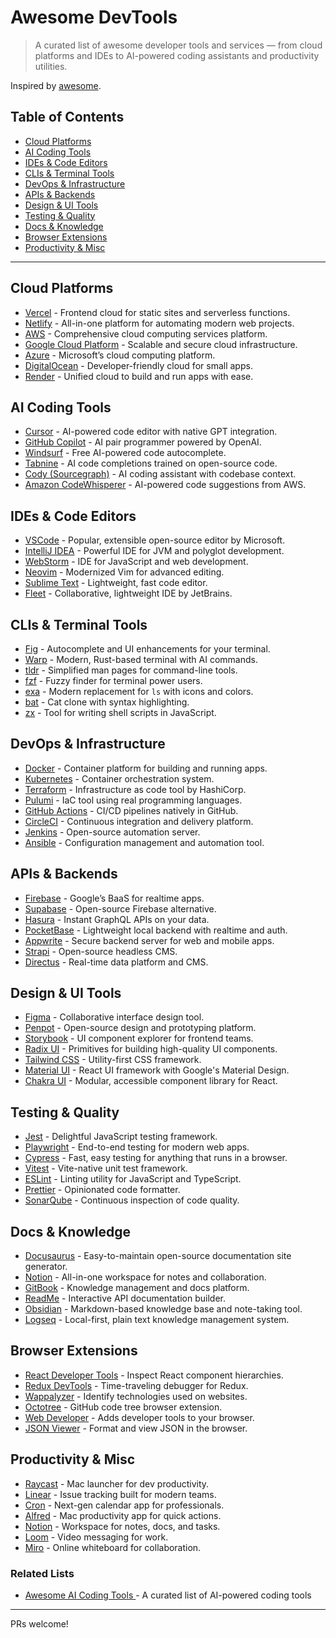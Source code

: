 # Awesome DevTools

> A curated list of awesome developer tools and services — from cloud platforms and IDEs to AI-powered coding assistants and productivity utilities.

Inspired by [awesome](https://github.com/sindresorhus/awesome).

## Table of Contents

* [Cloud Platforms](#cloud-platforms)
* [AI Coding Tools](#ai-coding-tools)
* [IDEs & Code Editors](#ides--code-editors)
* [CLIs & Terminal Tools](#clis--terminal-tools)
* [DevOps & Infrastructure](#devops--infrastructure)
* [APIs & Backends](#apis--backends)
* [Design & UI Tools](#design--ui-tools)
* [Testing & Quality](#testing--quality)
* [Docs & Knowledge](#docs--knowledge)
* [Browser Extensions](#browser-extensions)
* [Productivity & Misc](#productivity--misc)

---

## Cloud Platforms

* [Vercel](https://vercel.com/) - Frontend cloud for static sites and serverless functions.
* [Netlify](https://www.netlify.com/) - All-in-one platform for automating modern web projects.
* [AWS](https://aws.amazon.com/) - Comprehensive cloud computing services platform.
* [Google Cloud Platform](https://cloud.google.com/) - Scalable and secure cloud infrastructure.
* [Azure](https://azure.microsoft.com/) - Microsoft’s cloud computing platform.
* [DigitalOcean](https://www.digitalocean.com/) - Developer-friendly cloud for small apps.
* [Render](https://render.com/) - Unified cloud to build and run apps with ease.

## AI Coding Tools

* [Cursor](https://www.cursor.so/) - AI-powered code editor with native GPT integration.
* [GitHub Copilot](https://github.com/features/copilot) - AI pair programmer powered by OpenAI.
* [Windsurf](https://windsurf.com/) - Free AI-powered code autocomplete.
* [Tabnine](https://www.tabnine.com/) - AI code completions trained on open-source code.
* [Cody (Sourcegraph)](https://sourcegraph.com/cody) - AI coding assistant with codebase context.
* [Amazon CodeWhisperer](https://aws.amazon.com/codewhisperer/) - AI-powered code suggestions from AWS.

## IDEs & Code Editors

* [VSCode](https://code.visualstudio.com/) - Popular, extensible open-source editor by Microsoft.
* [IntelliJ IDEA](https://www.jetbrains.com/idea/) - Powerful IDE for JVM and polyglot development.
* [WebStorm](https://www.jetbrains.com/webstorm/) - IDE for JavaScript and web development.
* [Neovim](https://neovim.io/) - Modernized Vim for advanced editing.
* [Sublime Text](https://www.sublimetext.com/) - Lightweight, fast code editor.
* [Fleet](https://www.jetbrains.com/fleet/) - Collaborative, lightweight IDE by JetBrains.

## CLIs & Terminal Tools

* [Fig](https://fig.io/) - Autocomplete and UI enhancements for your terminal.
* [Warp](https://www.warp.dev/) - Modern, Rust-based terminal with AI commands.
* [tldr](https://tldr.sh/) - Simplified man pages for command-line tools.
* [fzf](https://github.com/junegunn/fzf) - Fuzzy finder for terminal power users.
* [exa](https://the.exa.website/) - Modern replacement for `ls` with icons and colors.
* [bat](https://github.com/sharkdp/bat) - Cat clone with syntax highlighting.
* [zx](https://github.com/google/zx) - Tool for writing shell scripts in JavaScript.

## DevOps & Infrastructure

* [Docker](https://www.docker.com/) - Container platform for building and running apps.
* [Kubernetes](https://kubernetes.io/) - Container orchestration system.
* [Terraform](https://www.terraform.io/) - Infrastructure as code tool by HashiCorp.
* [Pulumi](https://www.pulumi.com/) - IaC tool using real programming languages.
* [GitHub Actions](https://github.com/features/actions) - CI/CD pipelines natively in GitHub.
* [CircleCI](https://circleci.com/) - Continuous integration and delivery platform.
* [Jenkins](https://www.jenkins.io/) - Open-source automation server.
* [Ansible](https://www.ansible.com/) - Configuration management and automation tool.

## APIs & Backends

* [Firebase](https://firebase.google.com/) - Google’s BaaS for realtime apps.
* [Supabase](https://supabase.com/) - Open-source Firebase alternative.
* [Hasura](https://hasura.io/) - Instant GraphQL APIs on your data.
* [PocketBase](https://pocketbase.io/) - Lightweight local backend with realtime and auth.
* [Appwrite](https://appwrite.io/) - Secure backend server for web and mobile apps.
* [Strapi](https://strapi.io/) - Open-source headless CMS.
* [Directus](https://directus.io/) - Real-time data platform and CMS.

## Design & UI Tools

* [Figma](https://www.figma.com/) - Collaborative interface design tool.
* [Penpot](https://penpot.app/) - Open-source design and prototyping platform.
* [Storybook](https://storybook.js.org/) - UI component explorer for frontend teams.
* [Radix UI](https://www.radix-ui.com/) - Primitives for building high-quality UI components.
* [Tailwind CSS](https://tailwindcss.com/) - Utility-first CSS framework.
* [Material UI](https://mui.com/) - React UI framework with Google's Material Design.
* [Chakra UI](https://chakra-ui.com/) - Modular, accessible component library for React.

## Testing & Quality

* [Jest](https://jestjs.io/) - Delightful JavaScript testing framework.
* [Playwright](https://playwright.dev/) - End-to-end testing for modern web apps.
* [Cypress](https://www.cypress.io/) - Fast, easy testing for anything that runs in a browser.
* [Vitest](https://vitest.dev/) - Vite-native unit test framework.
* [ESLint](https://eslint.org/) - Linting utility for JavaScript and TypeScript.
* [Prettier](https://prettier.io/) - Opinionated code formatter.
* [SonarQube](https://www.sonarsource.com/products/sonarqube/) - Continuous inspection of code quality.

## Docs & Knowledge

* [Docusaurus](https://docusaurus.io/) - Easy-to-maintain open-source documentation site generator.
* [Notion](https://www.notion.so/) - All-in-one workspace for notes and collaboration.
* [GitBook](https://www.gitbook.com/) - Knowledge management and docs platform.
* [ReadMe](https://readme.com/) - Interactive API documentation builder.
* [Obsidian](https://obsidian.md/) - Markdown-based knowledge base and note-taking tool.
* [Logseq](https://logseq.com/) - Local-first, plain text knowledge management system.

## Browser Extensions

* [React Developer Tools](https://github.com/facebook/react-devtools) - Inspect React component hierarchies.
* [Redux DevTools](https://github.com/reduxjs/redux-devtools) - Time-traveling debugger for Redux.
* [Wappalyzer](https://www.wappalyzer.com/) - Identify technologies used on websites.
* [Octotree](https://www.octotree.io/) - GitHub code tree browser extension.
* [Web Developer](https://github.com/chrispederick/web-developer) - Adds developer tools to your browser.
* [JSON Viewer](https://jsonviewer.io/) - Format and view JSON in the browser.

## Productivity & Misc

* [Raycast](https://www.raycast.com/) - Mac launcher for dev productivity.
* [Linear](https://linear.app/) - Issue tracking built for modern teams.
* [Cron](https://cron.com/) - Next-gen calendar app for professionals.
* [Alfred](https://www.alfredapp.com/) - Mac productivity app for quick actions.
* [Notion](https://www.notion.so/) - Workspace for notes, docs, and tasks.
* [Loom](https://www.loom.com/) - Video messaging for work.
* [Miro](https://miro.com/) - Online whiteboard for collaboration.


### Related Lists

- [Awesome AI Coding Tools  ](https://github.com/tokyo-dal/awesome-ai-coding-tools) - A curated list of AI-powered coding tools

---

PRs welcome!

